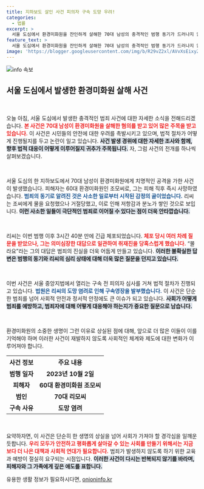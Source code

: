 ```yaml
---
title: 지하보도 살인 사건 피의자 구속 도망 우려!
categories:
  - 법률
excerpt: >
  서울 도심에서 환경미화원을 잔인하게 살해한 70대 남성의 충격적인 범행 동기가 드러나지 않았다. 모르겠다는 그의 무관심 속에 감춰진 진실이 궁금하다면 클릭하세요!
feature_text: >
  서울 도심에서 환경미화원을 잔인하게 살해한 70대 남성의 충격적인 범행 동기가 드러나지 않았다. 모르겠다는 그의 무관심 속에 감춰진 진실이 궁금하다면 클릭하세요!
image: 'https://blogger.googleusercontent.com/img/b/R29vZ2xl/AVvXsEixyZcFfHzMRdzZMjFBmAUKJYCLCGyLL1o632UiGVXcaFdKo_bkvkuCioo0uUKlGfBVcT3P84aROyZIXSBEx3Aw5nCQ3pTgDom1WDC4m8eifvWiAmWEEVb4x6G_l8C0QH225ldMjyaFvpxGEBGNO37VmDTDMHGhJPq73UglMfDca1-0aw/s1600/blogspot.png'
---
```


<p><img src="https://blogger.googleusercontent.com/img/b/R29vZ2xl/AVvXsEixyZcFfHzMRdzZMjFBmAUKJYCLCGyLL1o632UiGVXcaFdKo_bkvkuCioo0uUKlGfBVcT3P84aROyZIXSBEx3Aw5nCQ3pTgDom1WDC4m8eifvWiAmWEEVb4x6G_l8C0QH225ldMjyaFvpxGEBGNO37VmDTDMHGhJPq73UglMfDca1-0aw/s1600/blogspot.png" alt="info 속보" /></p>

<h2 data-ke-size="size26">서울 도심에서 발생한 환경미화원 살해 사건</h2>

<p data-ke-size="size16">&nbsp;</p>

<p>오늘 아침, 서울 도심에서 발생한 충격적인 범죄 사건에 대한 자세한 소식을 전해드리겠습니다. <b><span style="color: #ee2323;">본 사건은 70대 남성이 환경미화원을 살해한 혐의를 받고 있어 많은 주목을 받고 있습니다.</span></b> 이 사건은 시민들의 안전에 대한 우려를 촉발시키고 있으며, 법적 절차가 어떻게 진행될지를 두고 논란이 일고 있습니다. <b><span style="background-color: #21538527;">사건 발생 경위에 대한 자세한 조사와 함께, 향후 법적 대응이 어떻게 이루어질지 귀추가 주목됩니다.</span></b> 자, 그럼 사건의 전개를 하나씩 살펴보겠습니다.</p>

<p data-ke-size="size16">&nbsp;</p>

<p>서울 도심의 한 지하보도에서 70대 남성이 환경미화원에게 치명적인 공격을 가한 사건이 발생했습니다. 피해자는 60대 환경미화원인 조모씨로, 그는 피해 직후 즉시 사망하였습니다. <b><span style="color: #1a5490;">범죄의 동기로 알려진 것은 사소한 일로부터 시작된 감정의 골이었습니다.</span></b> 리씨는 조씨에게 물을 요청했으나 거절당했고, 이로 인해 저항감과 분노가 쌓인 것으로 보입니다. <b><span style="background-color: #21538527;">이런 사소한 일들이 극단적인 범죄로 이어질 수 있다는 점이 더욱 안타깝습니다.</span></b></p>

<p data-ke-size="size16">&nbsp;</p>

<p>리씨는 이번 범행 이후 3시간 40분 만에 긴급 체포되었습니다. <b><span style="color: #ee2323;">체포 당시 여러 차례 질문을 받았으나, 그는 의미심장한 대답으로 일관하여 취재진을 당혹스럽게 했습니다.</span></b> “몰라요”라는 그의 대답은 범죄의 진실을 더욱 어둡게 만들고 있습니다. <b><span style="background-color: #21538527;">이러한 불확실한 답변은 범행의 동기와 리씨의 심리 상태에 대해 더욱 많은 질문을 던지고 있습니다.</span></b></p>

<p data-ke-size="size16">&nbsp;</p>

<p>이번 사건은 서울 중앙지법에서 열리는 구속 전 피의자 심사를 거쳐 법적 절차가 진행되고 있습니다. <b><span style="color: #1a5490;">법원은 리씨의 도망 염려로 인해 구속영장을 발부했습니다.</span></b> 이 사건은 단순한 범죄를 넘어 사회적 안전과 정서적 안정에도 큰 이슈가 되고 있습니다. <b><span style="background-color: #21538527;">사회가 어떻게 범죄를 예방하고, 범죄자에 대해 어떻게 대응해야 하는지가 중요한 질문으로 남습니다.</span></b></p>

<p data-ke-size="size16">&nbsp;</p>

<p>환경미화원의 소중한 생명이 그런 이유로 상실된 점에 대해, 앞으로 더 많은 이들이 이를 기억해야 하며 이러한 사건이 재발하지 않도록 사회적인 체계와 제도에 대한 변화가 이루어져야 합니다. </p>

<table style="width: 100%;">
  <tr>
    <th style="text-align: center; height: 30px;"><b>사건 정보</b></th>
    <th style="text-align: center; height: 30px;"><b>주요 내용</b></th>
  </tr>
  <tr>
    <td style="text-align: center; height: 17px;"><b>범행 일자</b></td>
    <td style="text-align: center; height: 17px;"><b>2023년 10월 2일</b></td>
  </tr>
  <tr>
    <td style="text-align: center; height: 17px;"><b>피해자</b></td>
    <td style="text-align: center; height: 17px;"><b>60대 환경미화원 조모씨</b></td>
  </tr>
  <tr>
    <td style="text-align: center; height: 17px;"><b>범인</b></td>
    <td style="text-align: center; height: 17px;"><b>70대 리모씨</b></td>
  </tr>
  <tr>
    <td style="text-align: center; height: 17px;"><b>구속 사유</b></td>
    <td style="text-align: center; height: 17px;"><b>도망 염려</b></td>
  </tr>
</table>

<p data-ke-size="size16">&nbsp;</p>

<p>요약하자면, 이 사건은 단순히 한 생명의 상실을 넘어 사회가 가져야 할 경각심을 일깨운 듯합니다. <b><span style="color: #ee2323;">우리 모두가 안전하고 평화롭게 살아갈 수 있는 사회를 만들기 위해서는 지금보다 더 나은 대책과 사회적 연대가 필요합니다.</span></b> 범죄가 발생하지 않도록 하기 위한 교육과 예방이 절실히 요구되는 시점입니다. <b><span style="background-color: #21538527;">이러한 사건이 다시는 반복되지 않기를 바라며, 피해자와 그 가족에게 깊은 애도를 표합니다.</span></b></p>
유용한 생활 정보가 필요하시다면, <a href="https://onioninfo.kr" rel="dofollow">onioninfo.kr</a>


